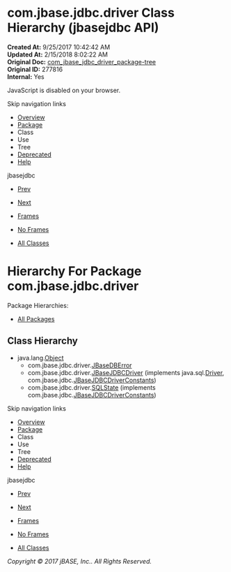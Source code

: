 # com.jbase.jdbc.driver Class Hierarchy (jbasejdbc   API)

**Created At:** 9/25/2017 10:42:42 AM  
**Updated At:** 2/15/2018 8:02:22 AM  
**Original Doc:** [com_jbase_jdbc_driver_package-tree](https://docs.jbase.com/39230-driver/com_jbase_jdbc_driver_package-tree)  
**Original ID:** 277816  
**Internal:** Yes  

<!--<br>    try {<br>        if (location.href.indexOf('is-external=true') == -1) {<br>            parent.document.title="com.jbase.jdbc.driver Class Hierarchy (jbasejdbc   API)";<br>        }<br>    }<br>    catch(err) {<br>    }<br>//-->
JavaScript is disabled on your browser.

Skip navigation links

- [Overview](../../../../overview-summary.html)
- [Package](./../com.jbase.jdbc.driver-%28jbasejdbc---api%29)
- Class
- Use
- Tree
- [Deprecated](../../../../deprecated-list.html)
- [Help](../../../../help-doc.html)


jbasejdbc <br>

- [Prev](./../../com.jbase.jdbc-class-hierarchy-%28jbasejdbc---api%29)
- [Next](./../../io/com.jbase.jdbc.io-class-hierarchy-%28jbasejdbc---api%29)


- [Frames](./.)
- [No Frames](./.)


- [All Classes](../../../../allclasses-noframe.html)


<!--<br>  allClassesLink = document.getElementById("allclasses\_navbar\_top");<br>  if(window==top) {<br>    allClassesLink.style.display = "block";<br>  }<br>  else {<br>    allClassesLink.style.display = "none";<br>  }<br>  //-->

# Hierarchy For Package com.jbase.jdbc.driver
Package Hierarchies:
- [All Packages](../../../../overview-tree.html)

## Class Hierarchy

- java.lang.[Object](http://java.sun.com/j2se/1.5.0/docs/api/java/lang/Object.html?is-external=true "class or interface in java.lang")
    - com.jbase.jdbc.driver.[JBaseDBError](./../jbasedberror-%28jbasejdbc---api%29 "class in com.jbase.jdbc.driver")
    - com.jbase.jdbc.driver.[JBaseJDBCDriver](./../jbasejdbcdriver-%28jbasejdbc---api%29 "class in com.jbase.jdbc.driver") (implements java.sql.[Driver](http://java.sun.com/j2se/1.5.0/docs/api/java/sql/Driver.html?is-external=true "class or interface in java.sql"), com.jbase.jdbc.[JBaseJDBCDriverConstants](./../../jbasejdbcdriverconstants-%28jbasejdbc---api%29 "interface in com.jbase.jdbc"))
    - com.jbase.jdbc.driver.[SQLState](./../sqlstate-%28jbasejdbc---api%29 "class in com.jbase.jdbc.driver") (implements com.jbase.jdbc.[JBaseJDBCDriverConstants](./../../jbasejdbcdriverconstants-%28jbasejdbc---api%29 "interface in com.jbase.jdbc"))

Skip navigation links

- [Overview](../../../../overview-summary.html)
- [Package](./../com.jbase.jdbc.driver-%28jbasejdbc---api%29)
- Class
- Use
- Tree
- [Deprecated](../../../../deprecated-list.html)
- [Help](../../../../help-doc.html)


jbasejdbc <br>

- [Prev](./../../com.jbase.jdbc-class-hierarchy-%28jbasejdbc---api%29)
- [Next](./../../io/com.jbase.jdbc.io-class-hierarchy-%28jbasejdbc---api%29)


- [Frames](./.)
- [No Frames](./.)


- [All Classes](../../../../allclasses-noframe.html)


<!--<br>  allClassesLink = document.getElementById("allclasses\_navbar\_bottom");<br>  if(window==top) {<br>    allClassesLink.style.display = "block";<br>  }<br>  else {<br>    allClassesLink.style.display = "none";<br>  }<br>  //-->

*Copyright © 2017 jBASE, Inc.. All Rights Reserved.*
